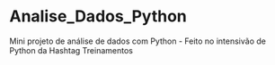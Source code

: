 # Analise_Dados_Python
Mini projeto de análise de dados com Python - Feito no intensivão de Python da Hashtag Treinamentos
